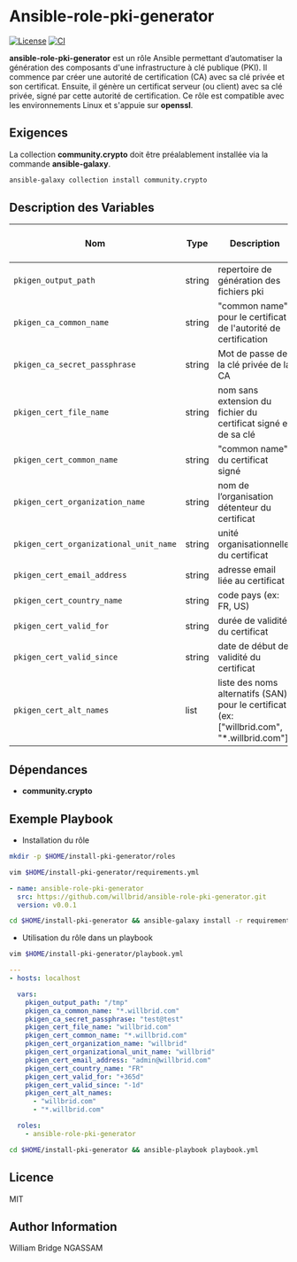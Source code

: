 # Ansible-role-pki-generator

[![License](https://img.shields.io/badge/license-MIT-blue.svg)](https://github.com/willbrid/ansible-role-pki-generator/blob/main/LICENSE) [![CI](https://github.com/willbrid/ansible-role-pki-generator/actions/workflows/ci.yml/badge.svg)](https://github.com/willbrid/ansible-role-pki-generator/actions/workflows/ci.yml)

**ansible-role-pki-generator** est un rôle Ansible permettant d’automatiser la génération des composants d'une infrastructure à clé publique (PKI). Il commence par créer une autorité de certification (CA) avec sa clé privée et son certificat. Ensuite, il génère un certificat serveur (ou client) avec sa clé privée, signé par cette autorité de certification. Ce rôle est compatible avec les environnements Linux et s'appuie sur **openssl**.

## Exigences

La collection **community.crypto** doit être préalablement installée via la commande **ansible-galaxy**.

```bash
ansible-galaxy collection install community.crypto
```

## Description des Variables

|Nom|Type|Description|Obligatoire|Valeur par défaut|
|---|----|-----------|-----------|-----------------|
`pkigen_output_path`|string|repertoire de génération des fichiers pki|oui|`""`
`pkigen_ca_common_name`|string|"common name" pour le certificat de l'autorité de certification|oui|`""`
`pkigen_ca_secret_passphrase`|string|Mot de passe de la clé privée de la CA|oui|`""`
`pkigen_cert_file_name`|string|nom sans extension du fichier du certificat signé et de sa clé|oui|`""`
`pkigen_cert_common_name`|string|"common name" du certificat signé|oui|`""`
`pkigen_cert_organization_name`|string|nom de l’organisation détenteur du certificat|oui|`""`
`pkigen_cert_organizational_unit_name`|string|unité organisationnelle du certificat|non|`""`
`pkigen_cert_email_address`|string|adresse email liée au certificat|non|`""`
`pkigen_cert_country_name`|string|code pays (ex: FR, US)|non|`""`
`pkigen_cert_valid_for`|string|durée de validité du certificat|non|`"+365d"`
`pkigen_cert_valid_since`|string|date de début de validité du certificat|non|`"-1d"`
`pkigen_cert_alt_names`|list|liste des noms alternatifs (SAN) pour le certificat (ex: ["willbrid.com", "*.willbrid.com"])|oui|`[]`

## Dépendances

- **community.crypto**

## Exemple Playbook

- Installation du rôle

```bash
mkdir -p $HOME/install-pki-generator/roles
```

```bash
vim $HOME/install-pki-generator/requirements.yml
```

```yaml
- name: ansible-role-pki-generator
  src: https://github.com/willbrid/ansible-role-pki-generator.git
  version: v0.0.1
```

```bash
cd $HOME/install-pki-generator && ansible-galaxy install -r requirements.yml --roles-path roles
```

- Utilisation du rôle dans un playbook

```bash
vim $HOME/install-pki-generator/playbook.yml
```

```yaml
---
- hosts: localhost

  vars:
    pkigen_output_path: "/tmp"
    pkigen_ca_common_name: "*.willbrid.com"
    pkigen_ca_secret_passphrase: "test@test"
    pkigen_cert_file_name: "willbrid.com"
    pkigen_cert_common_name: "*.willbrid.com"
    pkigen_cert_organization_name: "willbrid"
    pkigen_cert_organizational_unit_name: "willbrid"
    pkigen_cert_email_address: "admin@willbrid.com"
    pkigen_cert_country_name: "FR"
    pkigen_cert_valid_for: "+365d"
    pkigen_cert_valid_since: "-1d"
    pkigen_cert_alt_names:
      - "willbrid.com"
      - "*.willbrid.com"

  roles:
    - ansible-role-pki-generator
```

```bash
cd $HOME/install-pki-generator && ansible-playbook playbook.yml
```

## Licence

MIT

## Author Information

William Bridge NGASSAM
